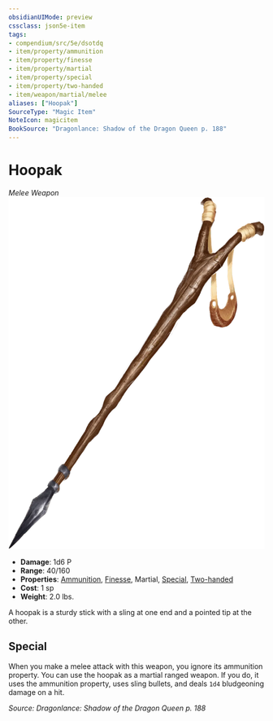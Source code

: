 ```yaml
---
obsidianUIMode: preview
cssclass: json5e-item
tags:
- compendium/src/5e/dsotdq
- item/property/ammunition
- item/property/finesse
- item/property/martial
- item/property/special
- item/property/two-handed
- item/weapon/martial/melee
aliases: ["Hoopak"]
SourceType: "Magic Item"
NoteIcon: magicitem
BookSource: "Dragonlance: Shadow of the Dragon Queen p. 188"
---
```

# Hoopak
*Melee Weapon*  
![](https://raw.githubusercontent.com/5etools-mirror-2/5etools-img/main/items/DSotDQ/Hoopak.webp#right)  

- **Damage**: 1d6 P
- **Range**: 40/160
- **Properties**: [Ammunition](/2-Mechanics/CLI/rules/item-properties.md#Ammunition), [Finesse](/2-Mechanics/CLI/rules/item-properties.md#Finesse), Martial, [Special](/2-Mechanics/CLI/rules/item-properties.md#Special), [Two-handed](/2-Mechanics/CLI/rules/item-properties.md#Two-handed)
- **Cost**: 1 sp
- **Weight**: 2.0 lbs.

A hoopak is a sturdy stick with a sling at one end and a pointed tip at the other.

## Special

When you make a melee attack with this weapon, you ignore its ammunition property. You can use the hoopak as a martial ranged weapon. If you do, it uses the ammunition property, uses sling bullets, and deals `1d4` bludgeoning damage on a hit.

*Source: Dragonlance: Shadow of the Dragon Queen p. 188*